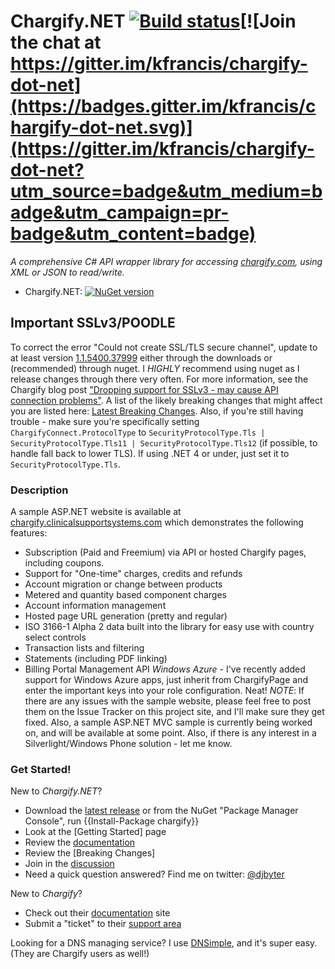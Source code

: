 # Chargify.NET [![Build status](https://ci.appveyor.com/api/projects/status/76aex0a2h6j63g5x/branch/master?svg=true)](https://ci.appveyor.com/project/kfrancis/chargify-dot-net/branch/master)[![Join the chat at https://gitter.im/kfrancis/chargify-dot-net](https://badges.gitter.im/kfrancis/chargify-dot-net.svg)](https://gitter.im/kfrancis/chargify-dot-net?utm_source=badge&utm_medium=badge&utm_campaign=pr-badge&utm_content=badge)

_A comprehensive C# API wrapper library for accessing [chargify.com](http://www.chargify.com), using XML or JSON to read/write._

* Chargify.NET: [![NuGet version](https://img.shields.io/nuget/v/chargify.svg)](http://www.nuget.org/packages/chargify)

## Important SSLv3/POODLE
To correct the error "Could not create SSL/TLS secure channel", update to at least version [1.1.5400.37999](https://www.nuget.org/packages/chargify/) either through the downloads or (recommended) through nuget. I *HIGHLY* recommend using nuget as I release changes through there very often. For more information, see the Chargify blog post ["Dropping support for SSLv3 - may cause API connection problems"](https://chargify.com/blog/dropping-sslv3/). A list of the likely breaking changes that might affect you are listed here: [Latest Breaking Changes](http://chargify.codeplex.com/wikipage?title=Latest%20Breaking%20Changes&referringTitle=Home). Also, if you're still having trouble - make sure you're specifically setting `ChargifyConnect.ProtocolType` to `SecurityProtocolType.Tls | SecurityProtocolType.Tls11 | SecurityProtocolType.Tls12` (if possible, to handle fall back to lower TLS). If using .NET 4 or under, just set it to `SecurityProtocolType.Tls`.

### Description
A sample ASP.NET website is available at [chargify.clinicalsupportsystems.com](http://chargify.clinicalsupportsystems.com) which demonstrates the following features:
* Subscription (Paid and Freemium) via API or hosted Chargify pages, including coupons.
* Support for "One-time" charges, credits and refunds
* Account migration or change between products
* Metered and quantity based component charges
* Account information management
* Hosted page URL generation (pretty and regular)
* ISO 3166-1 Alpha 2 data built into the library for easy use with country select controls
* Transaction lists and filtering
* Statements (including PDF linking)
* Billing Portal Management API
*Windows Azure* - I've recently added support for Windows Azure apps, just inherit from ChargifyPage and enter the important keys into your role configuration. Neat!
*NOTE*: If there are any issues with the sample website, please feel free to post them on the Issue Tracker on this project site, and I'll make sure they get fixed.
Also, a sample ASP.NET MVC sample is currently being worked on, and will be available at some point. Also, if there is any interest in a Silverlight/Windows Phone solution - let me know.

### Get Started!
New to _Chargify.NET_? 
* Download the [latest release](http://chargify.codeplex.com/releases) or from the NuGet "Package Manager Console", run {{Install-Package chargify}}
* Look at the [Getting Started] page
* Review the [documentation](http://chargify.codeplex.com/documentation)
* Review the [Breaking Changes]
* Join in the [discussion](http://chargify.codeplex.com/discussions)
* Need a quick question answered? Find me on twitter: [@djbyter](http://www.twitter.com/djbyter)

New to _Chargify_?
* Check out their [documentation](http://docs.chargify.com) site
* Submit a "ticket" to their [support area](http://support.chargify.com)

Looking for a DNS managing service? I use [DNSimple](https://dnsimple.com/r/811f4af066782e), and it's super easy. (They are Chargify users as well!)
